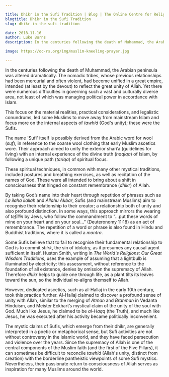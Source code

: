 ```yaml
---

title: Dhikr in the Sufi Tradition | Blog | The Online Centre for Religious Studies
blogtitle: Dhikr in the Sufi Tradition
slug: dhikr-in-the-sufi-tradition

date: 2018-11-16
author: Luke Burns
description: In the centuries following the death of Muhammad, the Arabian peninsula was altered dramatically. The nomadic tribes, whose previous relationships had been mercurial, had become unified in a great empire, intended (at least by the devout) to reflect the great unity of Allah.

image: https://oc-rs.org/img/muslim-kneeling-prayer.jpg

---
```


In the centuries following the death of Muhammad, the Arabian peninsula was altered dramatically. The nomadic tribes, whose previous relationships had been mercurial and often violent, had become unified in a great empire, intended (at least by the devout) to reflect the great unity of Allah. Yet there were numerous difficulties in governing such a vast and culturally diverse area, not least of which was managing political power in accordance with Islam.

This focus on the material realities, practical considerations, and legalistic conundrums, led some Muslims to move away from mainstream Islam and focus more on the internal aspects of *tawhid* (God's unity); these were the Sufis.

The name 'Sufi' itself is possibly derived from the Arabic word for wool (*suf*), in reference to the coarse wool clothing that early Muslim ascetics wore. Their approach aimed to unify the exterior shari’a (guidelines for living) with an internal experience of the divine truth (*haqiqa*) of Islam, by following a unique path (*tariqa*) of spiritual focus.

These spiritual techniques, in common with many other mystical traditions, included postures and breathing exercises, as well as recitation of the names of God. These were all intended to bring about a shift in consciousness that hinged on constant remembrance (*dhikr*) of Allah.

By taking God’s name into their heart through repetition of phrases such as *La ilaha ilallah* and *Allahu Akbar*, Sufis (and mainstream Muslims) aim to recognise their relationship to their creator; a relationship both of unity and also profound distinction. In some ways, this approach mirrors the wearing of *tefillin* by Jews, who follow the commandment to “...put these words of mine on your heart and on your soul…” (Deuteronomy 11:18) as an act of remembrance. The repetition of a word or phrase is also found in Hindu and Buddhist traditions, where it is called a *mantra*.

Some Sufis believe that to fail to recognise their fundamental relationship to God is to commit *shirk*, the sin of idolatry, as it presumes any causal agent sufficient in itself. Huston Smith, writing in *The World's Religions: Our Great Wisdom Traditions*, uses the example of assuming that a lightbulb is illuminated by electricity: this assessment, without reference to the foundation of all existence, denies by omission the supremacy of Allah. Therefore *dhikr* helps to guide one through life, as a plant tilts its leaves toward the sun, so the individual re-aligns themself to Allah.

However, dedicated ascetics, such as al-Hallaj in the early 10th century, took this practice further. Al-Hallaj claimed to discover a profound sense of unity with Allah, similar to the merging of *Atman* and *Brahman* in Vedanta Hinduism, and Meister Eckhart’s mystical claim of the unity of the soul with God. Much like Jesus, he claimed to be *al-Haqq* (the Truth), and much like Jesus, he was executed after his activity became politically inconvenient.

The mystic claims of Sufis, which emerge from their dhikr, are generally interpreted in a poetic or metaphorical sense, but Sufi activities are not without controversy in the Islamic world, and they have faced persecution and violence over the years. Since the supremacy of Allah is one of the central components of the Muslim faith (and the first of the Five Pillars), it can sometimes be difficult to reconcile *tawhid* (Allah's unity, distinct from creation) with the borderline pantheistic viewpoints of some Sufi mystics. Nevertheless, their passionate return to consciousness of Allah serves as inspiration for many Muslims around the world.